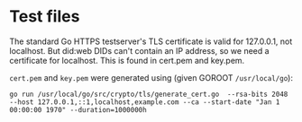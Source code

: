 # Test files
The standard Go HTTPS testserver's TLS certificate is valid for 127.0.0.1, not localhost.
But did:web DIDs can't contain an IP address, so we need a certificate for localhost. This is found in cert.pem and key.pem.

`cert.pem` and `key.pem` were generated using (given GOROOT `/usr/local/go`):

```shell
go run /usr/local/go/src/crypto/tls/generate_cert.go  --rsa-bits 2048 --host 127.0.0.1,::1,localhost,example.com --ca --start-date "Jan 1 00:00:00 1970" --duration=1000000h
```